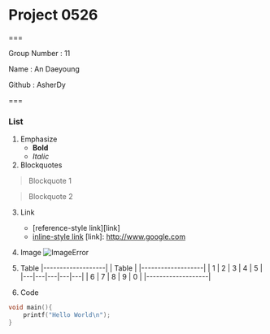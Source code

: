 # Project 0526

===

Group Number : 11

Name : An Daeyoung

Github : AsherDy

===



### List

1. Emphasize
	* **Bold**
	* *Italic*
2. Blockquotes
> Blockquote 1

> Blockquote 2

3. Link
	* [reference-style link][link]
	* [inline-style link](https://www.google.com)
[link]: http://www.google.com

4. Image
![ImageError](http://some-url.com/a.png)

5. Table
|-------------------|
|       Table       |
|-------------------|
| 1 | 2 | 3 | 4 | 5 |
|---|---|---|---|---|
| 6 | 7 | 8 | 9 | 0 |
|-------------------|

6. Code
```C
void main(){
	printf("Hello World\n");
}
```
